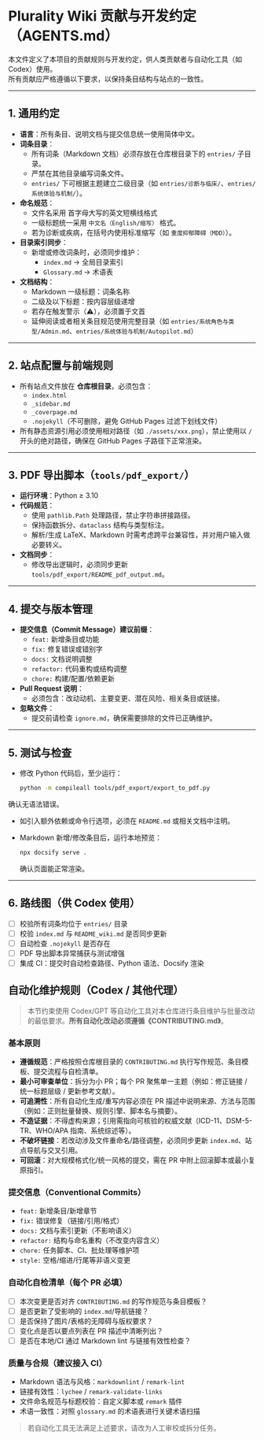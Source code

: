 # Plurality Wiki 贡献与开发约定（AGENTS.md）

本文件定义了本项目的贡献规则与开发约定，供人类贡献者与自动化工具（如 Codex）使用。  
所有贡献应严格遵循以下要求，以保持条目结构与站点的一致性。

---

## 1. 通用约定

- **语言**：所有条目、说明文档与提交信息统一使用简体中文。
- **词条目录**：
  - 所有词条（Markdown 文档）必须存放在仓库根目录下的 `entries/` 子目录。
  - 严禁在其他目录编写词条文件。
  - `entries/` 下可根据主题建立二级目录（如 `entries/诊断与临床/`、`entries/系统体验与机制/`）。
- **命名规范**：
  - 文件名采用 首字母大写的英文短横线格式
  - 一级标题统一采用 `中文名（English/缩写）` 格式。
  - 若为诊断或疾病，在括号内使用标准缩写（如 `重度抑郁障碍（MDD）`）。
- **目录索引同步**：
  - 新增或修改词条时，必须同步维护：
    - `index.md` → 全局目录索引
    - `Glossary.md` → 术语表
- **文档结构**：
  - Markdown 一级标题：词条名称
  - 二级及以下标题：按内容层级递增
  - 若存在触发警示（⚠），必须置于文首
  - 延伸阅读或者相关条目规范使用完整目录（如 `entries/系统角色与类型/Admin.md`、`entries/系统体验与机制/Autopilot.md`）

---

## 2. 站点配置与前端规则

- 所有站点文件放在 **仓库根目录**，必须包含：
  - `index.html`
  - `_sidebar.md`
  - `_coverpage.md`
  - `.nojekyll`（不可删除，避免 GitHub Pages 过滤下划线文件）
- 所有静态资源引用必须使用相对路径（如 `./assets/xxx.png`），禁止使用以 `/` 开头的绝对路径，确保在 GitHub Pages 子路径下正常渲染。

---

## 3. PDF 导出脚本（`tools/pdf_export/`）

- **运行环境**：Python ≥ 3.10
- **代码规范**：
  - 使用 `pathlib.Path` 处理路径，禁止字符串拼接路径。
  - 保持函数拆分、`dataclass` 结构与类型标注。
  - 解析/生成 LaTeX、Markdown 时需考虑跨平台兼容性，并对用户输入做必要转义。
- **文档同步**：
  - 修改导出逻辑时，必须同步更新 `tools/pdf_export/README_pdf_output.md`。

---

## 4. 提交与版本管理

- **提交信息（Commit Message）建议前缀**：
  - `feat:` 新增条目或功能
  - `fix:` 修复错误或错别字
  - `docs:` 文档说明调整
  - `refactor:` 代码重构或结构调整
  - `chore:` 构建/配置/依赖更新
- **Pull Request 说明**：
  - 必须包含：改动动机、主要变更、潜在风险、相关条目或链接。
- **忽略文件**：
  - 提交前请检查 `ignore.md`，确保需要排除的文件已正确维护。

---

## 5. 测试与检查

- 修改 Python 代码后，至少运行：

  ```bash
  python -m compileall tools/pdf_export/export_to_pdf.py
  ```

确认无语法错误。

- 如引入额外依赖或命令行选项，必须在 `README.md` 或相关文档中注明。
- Markdown 新增/修改条目后，运行本地预览：

  ```bash
  npx docsify serve .
  ```

  确认页面能正常渲染。

---

## 6. 路线图（供 Codex 使用）

* [ ] 校验所有词条均位于 `entries/` 目录
* [ ] 校验 `index.md` 与 `README_wiki.md` 是否同步更新
* [ ] 自动检查 `.nojekyll` 是否存在
* [ ] PDF 导出脚本异常捕获与测试增强
* [ ] 集成 CI：提交时自动检查路径、Python 语法、Docsify 渲染

## 自动化维护规则（Codex / 其他代理）

> 本节约束使用 Codex/GPT 等自动化工具对本仓库进行条目维护与批量改动的最低要求。**所有自动化改动必须遵循《CONTRIBUTING.md》**。

### 基本原则

- **遵循规范**：严格按照仓库根目录的 `CONTRIBUTING.md` 执行写作规范、条目模板、提交流程与自检清单。
- **最小可审查单位**：拆分为小 PR；每个 PR 聚焦单一主题（例如：修正链接 / 统一标题层级 / 更新参考文献）。
- **可追溯性**：所有自动化生成/重写内容必须在 PR 描述中说明来源、方法与范围（例如：正则批量替换、规则引擎、脚本名与摘要）。
- **不造证据**：不得虚构来源；引用需指向可核验的权威文献（ICD-11、DSM-5-TR、WHO/APA 指南、系统综述等）。
- **不破坏链接**：若改动涉及文件重命名/路径调整，必须同步更新 `index.md`、站点导航与交叉引用。
- **可回滚**：对大规模格式化/统一风格的提交，需在 PR 中附上回滚脚本或最小复原指引。

### 提交信息（Conventional Commits）

- `feat:` 新增条目/新增章节
- `fix:` 错误修复（链接/引用/格式）
- `docs:` 文档与索引更新（不影响语义）
- `refactor:` 结构与命名重构（不改变内容含义）
- `chore:` 任务脚本、CI、批处理等维护项
- `style:` 空格/缩进/行尾等非语义变更

### 自动化自检清单（每个 PR 必填）

- [ ] 本次变更是否对齐 `CONTRIBUTING.md` 的写作规范与条目模板？
- [ ] 是否更新了受影响的 `index.md`/导航链接？
- [ ] 是否保持了图片/表格的无障碍与版权要求？
- [ ] 变化点是否以要点列表在 PR 描述中清晰列出？
- [ ] 是否在本地/CI 通过 Markdown lint 与链接有效性检查？

### 质量与合规（建议接入 CI）

- Markdown 语法与风格：`markdownlint` / `remark-lint`
- 链接有效性：`lychee` / `remark-validate-links`
- 文件命名规范与标题校验：自定义脚本或 `remark` 插件
- 术语一致性：对照 `glossary.md` 的术语表进行关键术语扫描

> 若自动化工具无法满足上述要求，请改为人工审校或拆分任务。
